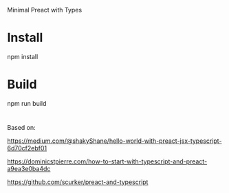 Minimal Preact with Types

# Install
npm install

# Build
npm run build
# 
Based on:

https://medium.com/@shakyShane/hello-world-with-preact-jsx-typescript-6d70cf2ebf01

https://dominicstpierre.com/how-to-start-with-typescript-and-preact-a9ea3e0ba4dc 

https://github.com/scurker/preact-and-typescript



